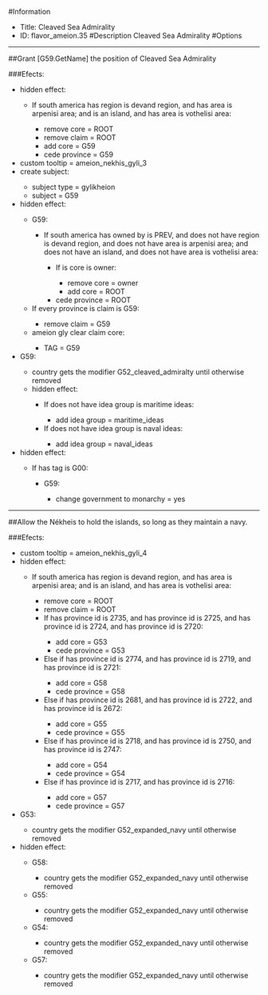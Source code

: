 #Information
 - Title: Cleaved Sea Admirality
 - ID: flavor_ameion.35
#Description
Cleaved Sea Admirality
#Options

___
##Grant [G59.GetName] the position of Cleaved Sea Admirality

###Efects:<ul><li>hidden effect:</li><ul><li>If south america has region is devand region, and has area is arpenisi area; and is an island, and has area is vothelisi area:</li><ul><li>remove core = ROOT</li><li>remove claim = ROOT</li><li>add core = G59</li><li>cede province = G59</li></ul></ul><li>custom tooltip = ameion_nekhis_gyli_3</li><li>create subject:</li><ul><li>subject type = gylikheion</li><li>subject = G59</li></ul><li>hidden effect:</li><ul><li>G59:</li><ul><li>If south america has owned by is PREV, and does not have region is devand region, and does not have area is arpenisi area; and does not have an island, and does not have area is vothelisi area:</li><ul><li>If is core is owner:</li><ul><li>remove core = owner</li><li>add core = ROOT</li></ul><li>cede province = ROOT</li></ul></ul><li>If every province is claim is G59:</li><ul><li>remove claim = G59</li></ul><li>ameion gly clear claim core:</li><ul><li>TAG = G59</li></ul></ul><li>G59:</li><ul><li>country gets the modifier G52_cleaved_admiralty until otherwise removed</li><li>hidden effect:</li><ul><li>If does not have idea group is maritime ideas:</li><ul><li>add idea group = maritime_ideas</li></ul><li>If does not have idea group is naval ideas:</li><ul><li>add idea group = naval_ideas</li></ul></ul></ul><li>hidden effect:</li><ul><li>If has tag is G00:</li><ul><li>G59:</li><ul><li>change government to monarchy = yes</li></ul></ul></ul></ul>

___
##Allow the Nékheis to hold the islands, so long as they maintain a navy.

###Efects:<ul><li>custom tooltip = ameion_nekhis_gyli_4</li><li>hidden effect:</li><ul><li>If south america has region is devand region, and has area is arpenisi area; and is an island, and has area is vothelisi area:</li><ul><li>remove core = ROOT</li><li>remove claim = ROOT</li><li>If has province id is 2735, and has province id is 2725, and has province id is 2724, and has province id is 2720:</li><ul><li>add core = G53</li><li>cede province = G53</li></ul><li>Else if has province id is 2774, and has province id is 2719, and has province id is 2721:</li><ul><li>add core = G58</li><li>cede province = G58</li></ul><li>Else if has province id is 2681, and has province id is 2722, and has province id is 2672:</li><ul><li>add core = G55</li><li>cede province = G55</li></ul><li>Else if has province id is 2718, and has province id is 2750, and has province id is 2747:</li><ul><li>add core = G54</li><li>cede province = G54</li></ul><li>Else if has province id is 2717, and has province id is 2716:</li><ul><li>add core = G57</li><li>cede province = G57</li></ul></ul></ul><li>G53:</li><ul><li>country gets the modifier G52_expanded_navy until otherwise removed</li></ul><li>hidden effect:</li><ul><li>G58:</li><ul><li>country gets the modifier G52_expanded_navy until otherwise removed</li></ul><li>G55:</li><ul><li>country gets the modifier G52_expanded_navy until otherwise removed</li></ul><li>G54:</li><ul><li>country gets the modifier G52_expanded_navy until otherwise removed</li></ul><li>G57:</li><ul><li>country gets the modifier G52_expanded_navy until otherwise removed</li></ul></ul></ul>
